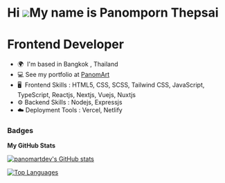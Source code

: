 Hi ![](https://user-images.githubusercontent.com/18350557/176309783-0785949b-9127-417c-8b55-ab5a4333674e.gif)My name is Panomporn Thepsai
=========================================================================================================================================

# Frontend Developer

* 🌍  I'm based in Bangkok , Thailand
* 💻  See my portfolio at [PanomArt](http://panomartdev.vercel.app/)
* 🖥️  Frontend Skills : HTML5, CSS, SCSS, Tailwind CSS, JavaScript, TypeScript, Reactjs, Nextjs, Vuejs, Nuxtjs
* ⚙️    Backend Skills : Nodejs, Expressjs
* ☁️    Deployment Tools : Vercel, Netlify

### Badges

<b>My GitHub Stats</b>

<a href="http://www.github.com/panomartdev"><img src="https://github-readme-stats.vercel.app/api?username=panomartdev&show_icons=true&hide=&count_private=true&title_color=0891b2&text_color=ffffff&icon_color=0891b2&bg_color=1c1917&hide_border=true&show_icons=true" alt="panomartdev's GitHub stats" /></a>

<a href="https://github.com/panomartdev" align="left"><img src="https://github-readme-stats.vercel.app/api/top-langs/?username=panomartdev&langs_count=10&title_color=0891b2&text_color=ffffff&icon_color=0891b2&bg_color=1c1917&hide_border=true&locale=en&custom_title=Top%20%Languages" alt="Top Languages" /></a>
